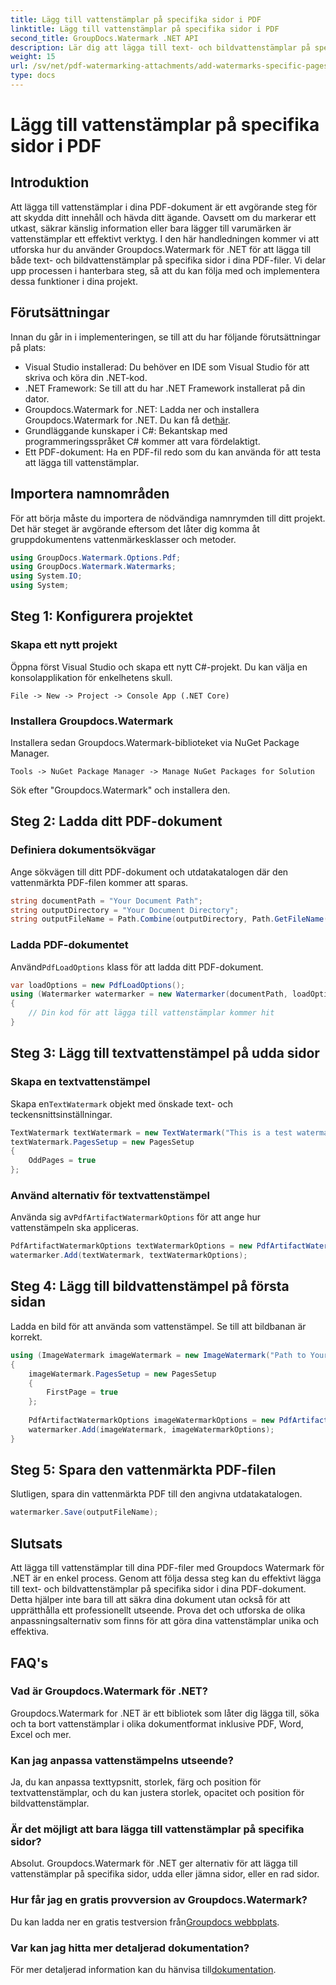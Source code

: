 ```yaml
---
title: Lägg till vattenstämplar på specifika sidor i PDF
linktitle: Lägg till vattenstämplar på specifika sidor i PDF
second_title: GroupDocs.Watermark .NET API
description: Lär dig att lägga till text- och bildvattenstämplar på specifika sidor i PDF-filer med hjälp av Groupdocs Watermark for .NET. Följ vår detaljerade guide för att säkra dina dokument.
weight: 15
url: /sv/net/pdf-watermarking-attachments/add-watermarks-specific-pages-pdf/
type: docs
---
```

# Lägg till vattenstämplar på specifika sidor i PDF

## Introduktion
Att lägga till vattenstämplar i dina PDF-dokument är ett avgörande steg för att skydda ditt innehåll och hävda ditt ägande. Oavsett om du markerar ett utkast, säkrar känslig information eller bara lägger till varumärken är vattenstämplar ett effektivt verktyg. I den här handledningen kommer vi att utforska hur du använder Groupdocs.Watermark för .NET för att lägga till både text- och bildvattenstämplar på specifika sidor i dina PDF-filer. Vi delar upp processen i hanterbara steg, så att du kan följa med och implementera dessa funktioner i dina projekt.
## Förutsättningar
Innan du går in i implementeringen, se till att du har följande förutsättningar på plats:
- Visual Studio installerad: Du behöver en IDE som Visual Studio för att skriva och köra din .NET-kod.
- .NET Framework: Se till att du har .NET Framework installerat på din dator.
-  Groupdocs.Watermark for .NET: Ladda ner och installera Groupdocs.Watermark for .NET. Du kan få det[här](https://releases.groupdocs.com/Watermark/net/).
- Grundläggande kunskaper i C#: Bekantskap med programmeringsspråket C# kommer att vara fördelaktigt.
- Ett PDF-dokument: Ha en PDF-fil redo som du kan använda för att testa att lägga till vattenstämplar.
## Importera namnområden
För att börja måste du importera de nödvändiga namnrymden till ditt projekt. Det här steget är avgörande eftersom det låter dig komma åt gruppdokumentens vattenmärkesklasser och metoder.
```csharp
using GroupDocs.Watermark.Options.Pdf;
using GroupDocs.Watermark.Watermarks;
using System.IO;
using System;
```
## Steg 1: Konfigurera projektet
### Skapa ett nytt projekt
Öppna först Visual Studio och skapa ett nytt C#-projekt. Du kan välja en konsolapplikation för enkelhetens skull.
```plaintext
File -> New -> Project -> Console App (.NET Core)
```
### Installera Groupdocs.Watermark
Installera sedan Groupdocs.Watermark-biblioteket via NuGet Package Manager.
```plaintext
Tools -> NuGet Package Manager -> Manage NuGet Packages for Solution
```
Sök efter "Groupdocs.Watermark" och installera den.
## Steg 2: Ladda ditt PDF-dokument
### Definiera dokumentsökvägar
Ange sökvägen till ditt PDF-dokument och utdatakatalogen där den vattenmärkta PDF-filen kommer att sparas.
```csharp
string documentPath = "Your Document Path";
string outputDirectory = "Your Document Directory";
string outputFileName = Path.Combine(outputDirectory, Path.GetFileName(documentPath));
```
### Ladda PDF-dokumentet
 Använd`PdfLoadOptions` klass för att ladda ditt PDF-dokument.
```csharp
var loadOptions = new PdfLoadOptions();
using (Watermarker watermarker = new Watermarker(documentPath, loadOptions))
{
    // Din kod för att lägga till vattenstämplar kommer hit
}
```
## Steg 3: Lägg till textvattenstämpel på udda sidor
### Skapa en textvattenstämpel
 Skapa en`TextWatermark` objekt med önskade text- och teckensnittsinställningar.
```csharp
TextWatermark textWatermark = new TextWatermark("This is a test watermark", new Font("Arial", 8));
textWatermark.PagesSetup = new PagesSetup
{
    OddPages = true
};
```
### Använd alternativ för textvattenstämpel
 Använda sig av`PdfArtifactWatermarkOptions` för att ange hur vattenstämpeln ska appliceras.
```csharp
PdfArtifactWatermarkOptions textWatermarkOptions = new PdfArtifactWatermarkOptions();
watermarker.Add(textWatermark, textWatermarkOptions);
```
## Steg 4: Lägg till bildvattenstämpel på första sidan
Ladda en bild för att använda som vattenstämpel. Se till att bildbanan är korrekt.
```csharp
using (ImageWatermark imageWatermark = new ImageWatermark("Path to Your Image"))
{
    imageWatermark.PagesSetup = new PagesSetup
    {
        FirstPage = true
    };
    
    PdfArtifactWatermarkOptions imageWatermarkOptions = new PdfArtifactWatermarkOptions();
    watermarker.Add(imageWatermark, imageWatermarkOptions);
}
```
## Steg 5: Spara den vattenmärkta PDF-filen
Slutligen, spara din vattenmärkta PDF till den angivna utdatakatalogen.
```csharp
watermarker.Save(outputFileName);
```
## Slutsats
Att lägga till vattenstämplar till dina PDF-filer med Groupdocs Watermark för .NET är en enkel process. Genom att följa dessa steg kan du effektivt lägga till text- och bildvattenstämplar på specifika sidor i dina PDF-dokument. Detta hjälper inte bara till att säkra dina dokument utan också för att upprätthålla ett professionellt utseende. Prova det och utforska de olika anpassningsalternativ som finns för att göra dina vattenstämplar unika och effektiva.
## FAQ's
### Vad är Groupdocs.Watermark för .NET?
Groupdocs.Watermark for .NET är ett bibliotek som låter dig lägga till, söka och ta bort vattenstämplar i olika dokumentformat inklusive PDF, Word, Excel och mer.
### Kan jag anpassa vattenstämpelns utseende?
Ja, du kan anpassa texttypsnitt, storlek, färg och position för textvattenstämplar, och du kan justera storlek, opacitet och position för bildvattenstämplar.
### Är det möjligt att bara lägga till vattenstämplar på specifika sidor?
Absolut. Groupdocs.Watermark för .NET ger alternativ för att lägga till vattenstämplar på specifika sidor, udda eller jämna sidor, eller en rad sidor.
### Hur får jag en gratis provversion av Groupdocs.Watermark?
 Du kan ladda ner en gratis testversion från[Groupdocs webbplats](https://releases.groupdocs.com/).
### Var kan jag hitta mer detaljerad dokumentation?
 För mer detaljerad information kan du hänvisa till[dokumentation](https://tutorials.groupdocs.com/Watermark/net/).
